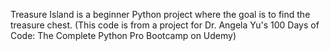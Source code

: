 Treasure Island is a beginner Python project where the goal is to find the treasure chest. (This code is from a project for Dr. Angela Yu's 100 Days of Code: The Complete Python Pro Bootcamp on Udemy)
